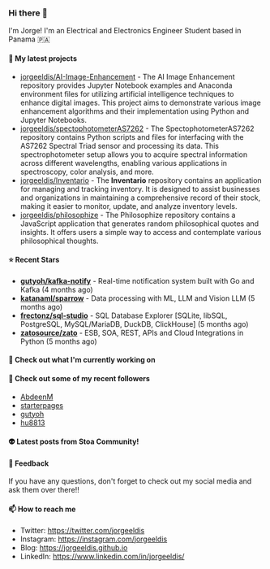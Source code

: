 ### Hi there 👋

I'm Jorge! I'm an Electrical and Electronics Engineer Student based in Panama 🇵🇦

#### 🌱 My latest projects

- [jorgeeldis/AI-Image-Enhancement](https://github.com/jorgeeldis/AI-Image-Enhancement) - The AI Image Enhancement repository provides Jupyter Notebook examples and Anaconda environment files for utilizing artificial intelligence techniques to enhance digital images. This project aims to demonstrate various image enhancement algorithms and their implementation using Python and Jupyter Notebooks.
- [jorgeeldis/spectophotometerAS7262](https://github.com/jorgeeldis/spectophotometerAS7262) - The SpectophotometerAS7262 repository contains Python scripts and files for interfacing with the AS7262 Spectral Triad sensor and processing its data. This spectrophotometer setup allows you to acquire spectral information across different wavelengths, enabling various applications in spectroscopy, color analysis, and more.
- [jorgeeldis/Inventario](https://github.com/jorgeeldis/Inventario) - The **Inventario** repository contains an application for managing and tracking inventory. It is designed to assist businesses and organizations in maintaining a comprehensive record of their stock, making it easier to monitor, update, and analyze inventory levels.
- [jorgeeldis/philosophize](https://github.com/jorgeeldis/philosophize) - The Philosophize repository contains a JavaScript application that generates random philosophical quotes and insights. It offers users a simple way to access and contemplate various philosophical thoughts.

#### ⭐ Recent Stars


- **[gutyoh/kafka-notify](https://github.com/gutyoh/kafka-notify)** - Real-time notification system built with Go and Kafka (4 months ago)
- **[katanaml/sparrow](https://github.com/katanaml/sparrow)** - Data processing with ML, LLM and Vision LLM (5 months ago)
- **[frectonz/sql-studio](https://github.com/frectonz/sql-studio)** - SQL Database Explorer [SQLite, libSQL, PostgreSQL, MySQL/MariaDB, DuckDB, ClickHouse] (5 months ago)
- **[zatosource/zato](https://github.com/zatosource/zato)** - ESB, SOA, REST, APIs and Cloud Integrations in Python (5 months ago)

#### 👷 Check out what I'm currently working on


#### 🚀 Check out some of my recent followers

- [AbdeenM](https://github.com/AbdeenM)
- [starterpages](https://github.com/starterpages)
- [gutyoh](https://github.com/gutyoh)
- [hu8813](https://github.com/hu8813)

#### 👽 Latest posts from Stoa Community!

#### 💬 Feedback

If you have any questions, don't forget to check out my social media and ask them over there!!

#### 📫 How to reach me

- Twitter: https://twitter.com/jorgeeldis
- Instagram: https://instagram.com/jorgeeldis
- Blog: https://jorgeeldis.github.io
- LinkedIn: https://www.linkedin.com/in/jorgeeldis/
